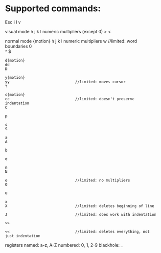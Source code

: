 Supported commands:
===========

Esc
i
I
v

visual mode
    h j k l
    numeric multipliers (except 0) 
    >
    <

normal mode
    {motion}
        h j k l
        numeric multipliers
        w                           //limited: word boundaries
        0                   
        ^
        $
 
    d{motion}
    dd
    D
    
    y{motion}                       
    yy                              //limited: moves cursor
    Y

    c{motion}
    cc                              //limited: doesn't preserve indentation
    C

    p
    
    s
    S

    a
    A

    b

    e

    n                              
    N

    o                               //limited: no multipliers
    O

    u

    x
    X                               //limited: deletes beginning of line

    J                               //limited: does work with indentation

    >>

    <<                              //limited: deletes everything, not just indentation

registers
    named: a-z, A-Z
    numbered: 0, 1, 2-9
    blackhole: _

